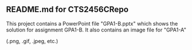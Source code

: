 ## README.md for CTS2456CRepo

This project contains a PowerPoint file "GPA1-B.pptx" which shows the  solution for assignment GPA1-B. It also contains an image file for "GPA1-A" 


(.png, .gif, .jpeg, etc.)